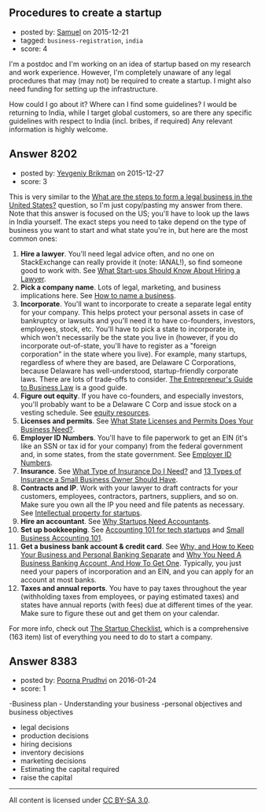 ## Procedures to create a startup

- posted by: [Samuel](https://stackexchange.com/users/7504700/samuel) on 2015-12-21
- tagged: `business-registration`, `india`
- score: 4

I'm a postdoc and I'm working on an idea of startup based on my research and work experience. However, I'm completely unaware of any legal procedures that may (may not) be required to create a startup. I might also need funding for setting up the infrastructure. 

How could I go about it?
Where can I find some guidelines?
I would be returning to India, while I target global customers, so are there any specific guidelines with respect to India (incl. bribes, if required)
Any relevant information is highly welcome. 


## Answer 8202

- posted by: [Yevgeniy Brikman](https://stackexchange.com/users/223985/yevgeniy-brikman) on 2015-12-27
- score: 3

This is very similar to the [What are the steps to form a legal business in the United States?](https://startups.stackexchange.com/questions/7949/what-are-the-steps-to-form-a-legal-business-in-the-united-states/7992#7992) question, so I'm just copy/pasting my answer from there. Note that this answer is focused on the US; you'll have to look up the laws in India yourself. The exact steps you need to take depend on the type of business you want to start and what state you're in, but here are the most common ones:

 1. **Hire a lawyer**. You'll need legal advice often, and no one on StackExchange can really provide it (note: IANAL!), so find someone good to work with. See [ What Start-ups Should Know About Hiring a Lawyer](https://www.themuse.com/advice/what-startups-should-know-about-hiring-a-lawyer).
 2. **Pick a company name**. Lots of legal, marketing, and business implications here. See [How to name a business](https://www.sba.gov/content/how-name-business).
 3. **Incorporate**. You'll want to incorporate to create a separate legal entity for your company. This helps protect your personal assets in case of bankruptcy or lawsuits and you'll need it to have co-founders, investors, employees, stock, etc. You'll have to pick a state to incorporate in, which won't necessarily be the state you live in (however, if you do incorporate out-of-state, you'll have to register as a "foreign corporation" in the state where you live). For example, many startups, regardless of where they are based, are Delaware C Corporations, because Delaware has well-understood, startup-friendly corporate laws. There are lots of trade-offs to consider. [The Entrepreneur's Guide to Business Law](http://www.amazon.com/The-Entrepreneurs-Guide-Business-Edition/dp/0538466464) is a good guide.
 4. **Figure out equity**. If you have co-founders, and especially investors, you'll probably want to be a Delaware C Corp and issue stock on a vesting schedule. See [equity resources](http://www.hello-startup.net/resources/equity/?ref=startup-checklist).
 5. **Licenses and permits**. See [What State Licenses and Permits Does Your Business Need?](https://www.sba.gov/content/what-state-licenses-and-permits-does-your-business-need).
 6. **Employer ID Numbers**. You'll have to file paperwork to get an EIN (it's like an SSN or tax id for your company) from the federal government and, in some states, from the state government. See [Employer ID Numbers](http://www.irs.gov/Businesses/Small-Businesses-&-Self-Employed/Employer-ID-Numbers-EINs).
 7. **Insurance**. See [What Type of Insurance Do I Need?](https://www.sba.gov/blogs/small-business-insurance-part-1-what-type-insurance-do-i-need) and [13 Types of Insurance a Small Business Owner Should Have](http://www.forbes.com/sites/thesba/2012/01/19/13-types-of-insurance-a-small-business-owner-should-have/).
 8. **Contracts and IP**. Work with your lawyer to draft contracts for your customers, employees, contractors, partners, suppliers, and so on. Make sure you own all the IP you need and file patents as necessary. See [Intellectual property for startups](http://www.ey.com/GL/en/Services/Strategic-Growth-Markets/Center-for-Entrepreneurship-and-Innovation---Intellectual-property-for-startups).
 9. **Hire an accountant**. See [Why Startups Need Accountants](http://www.caycon.com/blog/2012/07/why-startups-need-accountants/).
 10. **Set up bookkeeping**. See [Accounting 101 for tech startups](https://www.waveapps.com/sitestatic/public/doc/accounting101forstartups.pdf) and [Small Business Accounting 101](https://www.shopify.com/blog/15334373-small-business-accounting-101-ten-steps-to-get-your-startup-on-track).
 11. **Get a business bank account & credit card**. See [Why, and How to Keep Your Business and Personal Banking Separate](https://www.sba.gov/blogs/why-and-how-keep-your-business-and-personal-banking-separate) and [Why You Need A Business Banking Account, And How To Get One](http://www.smartpassiveincome.com/why-you-need-a-business-banking-account-and-how-to-get-one/). Typically, you just need your papers of incorporation and an EIN, and you can apply for an account at most banks.
 12. **Taxes and annual reports**. You have to pay taxes throughout the year (withholding taxes from employees, or paying estimated taxes) and states have annual reports (with fees) due at different times of the year. Make sure to figure these out and get them on your calendar.

For more info, check out [The Startup Checklist](http://www.atomic-squirrel.net/startup-checklist/), which is a comprehensive (163 item) list of everything you need to do to start a company.


## Answer 8383

- posted by: [Poorna Prudhvi](https://stackexchange.com/users/7117749/poorna-prudhvi) on 2016-01-24
- score: 1

-Business plan - Understanding your business
-personal objectives and business objectives
- legal decisions
- production decisions
- hiring decisions
- inventory decisions
- marketing decisions
- Estimating the capital required
- raise the capital




---

All content is licensed under [CC BY-SA 3.0](https://creativecommons.org/licenses/by-sa/3.0/).
